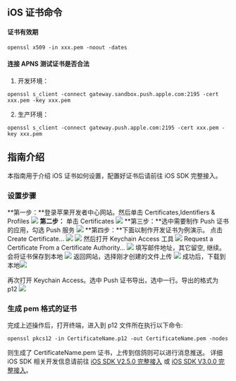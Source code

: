 ##  iOS 证书命令
#### 证书有效期
```
openssl x509 -in xxx.pem -noout -dates
```
#### 连接 APNS 测试证书是否合法
1. 开发环境：
```
openssl s_client -connect gateway.sandbox.push.apple.com:2195 -cert xxx.pem -key xxx.pem
```
2. 生产环境：
```
openssl s_client -connect gateway.push.apple.com:2195 -cert xxx.pem -key xxx.pem
```

## 指南介绍
本指南用于介绍 iOS 证书如何设置，配置好证书后请前往 iOS SDK 完整接入。
### 设置步骤

**第一步：**登录苹果开发者中心网站。然后单击 Certificates,Identifiers & Profiles
![](https:http://imgcache.tce.fsphere.cn/image/mc.qcloudimg.com/static/img/13a636325558df6da436d28301e907e3/image.jpg)
**第二步：** 单击 Certificates
![](https:http://imgcache.tce.fsphere.cn/image/mc.qcloudimg.com/static/img/13a636325558df6da436d28301e907e3/image.jpg)
**第三步：**选中需要制作 Push 证书的应用，勾选 Push 服务
![](http://imgcache.tce.fsphere.cn/image/mc.qcloudimg.com/static/img/47598fc9cf98c77fed1c91aa55c1b88e/image.jpg)
**第四步：**下面以制作开发证书为例演示。
点击 Create Certificate…
![](http://imgcache.tce.fsphere.cn/image/mc.qcloudimg.com/static/img/912a8d77242160b02ef102ebb4e3307c/image.png)
![](http://imgcache.tce.fsphere.cn/image/mc.qcloudimg.com/static/img/2f8ba124babf0a925c3f0aa96bfd1bdb/image.jpg)
然后打开 Keychain Access 工具
![](http://imgcache.tce.fsphere.cn/image/mc.qcloudimg.com/static/img/eee2ebb09a60acfb9509fe30c02b9e2d/image.jpg)
Request a Certificate From a Certificate Authority… 
![](http://imgcache.tce.fsphere.cn/image/mc.qcloudimg.com/static/img/66e99c2d806d0d1d59f9fd93d940bc3a/image.jpg)
填写邮件地址，其它留空, 继续。会将证书保存到本地
![](http://imgcache.tce.fsphere.cn/image/mc.qcloudimg.com/static/img/61f00eed1371c2ef791dff672545e899/image.png)
返回网站，选择刚才创建的文件上传
![](http://imgcache.tce.fsphere.cn/image/mc.qcloudimg.com/static/img/c62bc18cdcb019a62f4ef73cedff8691/image.jpg)
成功后，下载到本地![](https://http://imgcache.tce.fsphere.cn/image/developer.qq.com/wiki/xg/imgs/20151118170536_85822.jpg) 

再次打开 Keychain Access。选中 Push 证书导出，选中一行。导出的格式为 p12
![](http://imgcache.tce.fsphere.cn/image/mc.qcloudimg.com/static/img/cadb2f416989d37fa517fa27defb21b6/image.jpg)

### 生成 pem 格式的证书
完成上述操作后，打开终端，进入到 p12 文件所在执行以下命令:
```
openssl pkcs12 -in CertificateName.p12 -out CertificateName.pem -nodes
```
则生成了 CertificateName.pem 证书，上传到信鸽则可以进行消息推送。
详细 iOS SDK 相关开发信息请前往 [iOS SDK V2.5.0 完整接入](http://tce.fsphere.cn/document/product/548/13270) 或 [iOS SDK V3.0.0 完整接入](http://tce.fsphere.cn/document/product/548/13274)。




